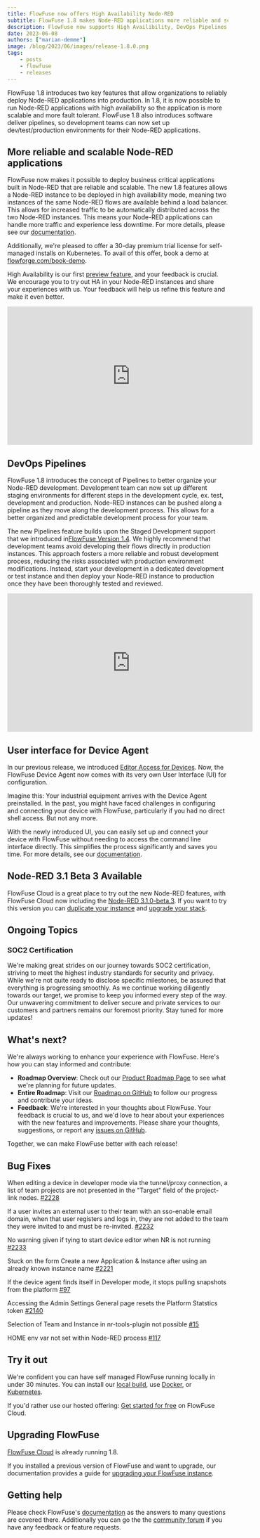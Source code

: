 ```yaml
---
title: FlowFuse now offers High Availability Node-RED
subtitle: FlowFuse 1.8 makes Node-RED applications more reliable and scalable, plus more streamline deployment pipelines.
description: FlowFuse now supports High Availibility, DevOps Pipelines and more
date: 2023-06-08 
authors: ["marian-demme"]
image: /blog/2023/06/images/release-1.8.0.png
tags:
    - posts
    - flowfuse
    - releases
---
```


FlowFuse 1.8 introduces two key features that allow organizations to reliably deploy Node-RED applications into production. In 1.8, it is now possible to run Node-RED applications with high availability so the application is more scalable and more fault tolerant. FlowFuse 1.8 also introduces software deliver pipelines, so development teams can now set up dev/test/production environments for their Node-RED applications.

<!--more-->

## More reliable and scalable Node-RED applications
FlowFuse now makes it possible to deploy business critical applications built in Node-RED that are reliable and scalable. The new 1.8 features allows a Node-RED instance to be deployed in high availability mode, meaning two instances of the same Node-RED flows are available behind a load balancer. This allows for increased traffic to be automatically distributed across the two Node-RED instances. This means your Node-RED applications can handle more traffic and experience less downtime. For more details, please see our [documentation](/docs/user/high-availability).

Additionally, we're pleased to offer a 30-day premium trial license for self-managed installs on Kubernetes. To avail of this offer, book a demo at [flowforge.com/book-demo](/book-demo).

High Availability is our first [preview feature](/handbook/product/versioning/#preview-features), and your feedback is crucial. We encourage you to try out HA in your Node-RED instances and share your experiences with us. Your feedback will help us refine this feature and make it even better.

<iframe width="560" height="315" src="https://www.youtube.com/embed/mbDkjKhVwIw" title="YouTube video player" frameborder="0" allow="accelerometer; autoplay; clipboard-write; encrypted-media; gyroscope; picture-in-picture" allowfullscreen></iframe>

## DevOps Pipelines

FlowFuse 1.8 introduces the concept of Pipelines to better organize your Node-RED development. Development team can now set up different staging environments for different steps in the development cycle, ex. test, development and production. Node-RED instances can be pushed along a pipeline as they move along the development process. This allows for a better organized and predictable development process for your team. 

The new Pipelines feature builds upon the Staged Development support that we introduced in[FlowFuse Version 1.4](../../02/flowforge-1-4-0-released). We highly recommend that development teams avoid developing their flows directly in production instances. This approach fosters a more reliable and robust development process, reducing the risks associated with production environment modifications. Instead, start your development in a dedicated development or test instance and then deploy your Node-RED instance to production once they have been thoroughly tested and reviewed. 

<iframe width="560" height="315" src="https://www.youtube.com/embed/Pbql22f3vqY" title="YouTube video player" frameborder="0" allow="accelerometer; autoplay; clipboard-write; encrypted-media; gyroscope; picture-in-picture" allowfullscreen></iframe>

## User interface for Device Agent

In our previous release, we introduced [Editor Access for Devices](../../05/flowforge-1-7-released). Now, the FlowFuse Device Agent now comes with its very own User Interface (UI) for configuration.

Imagine this: Your industrial equipment arrives with the Device Agent preinstalled. In the past, you might have faced challenges in configuring and connecting your device with FlowFuse, particularly if you had no direct shell access. But not any more.

With the newly introduced UI, you can easily set up and connect your device with FlowFuse without needing to access the command line interface directly. This simplifies the process significantly and saves you time. For more details, see our [documentation](/docs/user/devices/).

## Node-RED 3.1 Beta 3 Available

FlowFuse Cloud is a great place to try out the new Node-RED features, with FlowFuse Cloud now including the [Node-RED 3.1.0-beta.3](https://discourse.nodered.org/t/node-red-3-1-0-beta-3-released/78716). If you want to try this version you can [duplicate your instance](/docs/user/instance-settings/) and [upgrade your stack](/docs/user/changestack/).

## Ongoing Topics

### SOC2 Certification

We're making great strides on our journey towards SOC2 certification, striving to meet the highest industry standards for security and privacy. While we're not quite ready to disclose specific milestones, be assured that everything is progressing smoothly. As we continue working diligently towards our target, we promise to keep you informed every step of the way. Our unwavering commitment to deliver secure and private services to our customers and partners remains our foremost priority. Stay tuned for more updates!

## What's next?

We're always working to enhance your experience with FlowFuse. Here's how you can stay informed and contribute:

- **Roadmap Overview**: Check out our [Product Roadmap Page](/product/roadmap/) to see what we're planning for future updates.
- **Entire Roadmap**: Visit our [Roadmap on GitHub](https://github.com/orgs/FlowFuse/projects/5) to follow our progress and contribute your ideas.
- **Feedback**: We're interested in your thoughts about FlowFuse. Your feedback is crucial to us, and we'd love to hear about your experiences with the new features and improvements. Please share your thoughts, suggestions, or report any [issues on GitHub](https://github.com/FlowFuse/flowforge/issues/new/choose). 

Together, we can make FlowFuse better with each release!

## Bug Fixes

When editing a device in developer mode via the tunnel/proxy connection, a list of team projects are not presented in the "Target" field of the project-link nodes. [#2228](https://github.com/FlowFuse/flowforge/issues/2228)

If a user invites an external user to their team with an sso-enable email domain, when that user registers and logs in, they are not added to the team they were invited to and must be re-invited. [#2232](https://github.com/FlowFuse/flowforge/issues/2232)

No warning given if tying to start device editor when NR is not running [#2233](https://github.com/FlowFuse/flowforge/issues/2233)

Stuck on the form Create a new Application & Instance after using an already known instance name [#2221](https://github.com/FlowFuse/flowforge/issues/2221)

If the device agent finds itself in Developer mode, it stops pulling snapshots from the platform [#97](https://github.com/FlowFuse/device-agent/issues/97)

Accessing the Admin Settings General page resets the Platform Statstics token [#2140](https://github.com/FlowFuse/flowforge/issues/2140)

Selection of Team and Instance in nr-tools-plugin not possible [#15](https://github.com/FlowFuse/nr-tools-plugin/issues/15)

HOME env var not set within Node-RED process [#117](https://github.com/FlowFuse/flowforge-nr-launcher/issues/117)

## Try it out

We're confident you can have self managed FlowFuse running locally in under 30 minutes.
You can install our [local build](/docs/install/local/), use [Docker](/docs/install/docker/), or [Kubernetes](/docs/install/kubernetes/).

If you'd rather use our hosted offering: [Get started for free](https://app.flowforge.com/account/create) on FlowFuse Cloud.

## Upgrading FlowFuse

[FlowFuse Cloud](https://app.flowforge.com) is already running 1.8.

If you installed a previous version of FlowFuse and want to upgrade, our documentation provides a
guide for [upgrading your FlowFuse instance](/docs/upgrade/).

## Getting help

Please check FlowFuse's [documentation](/docs/) as the answers to many questions are covered there. Additionally you can go the the [community forum](https://community.flowfuse.com) if you have
any feedback or feature requests.
